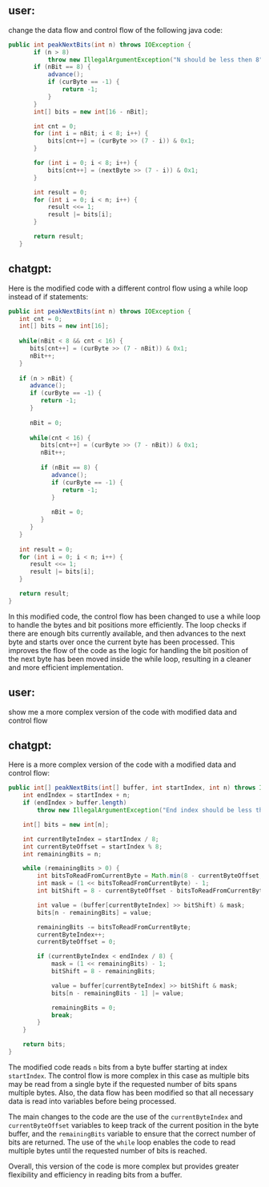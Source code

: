 

## user: 

change the data flow and control flow of the following java code:
 ```java
public int peakNextBits(int n) throws IOException {
        if (n > 8)
            throw new IllegalArgumentException("N should be less then 8");
        if (nBit == 8) {
            advance();
            if (curByte == -1) {
                return -1;
            }
        }
        int[] bits = new int[16 - nBit];

        int cnt = 0;
        for (int i = nBit; i < 8; i++) {
            bits[cnt++] = (curByte >> (7 - i)) & 0x1;
        }

        for (int i = 0; i < 8; i++) {
            bits[cnt++] = (nextByte >> (7 - i)) & 0x1;
        }

        int result = 0;
        for (int i = 0; i < n; i++) {
            result <<= 1;
            result |= bits[i];
        }

        return result;
    }
```



## chatgpt: 

Here is the modified code with a different control flow using a while loop instead of if statements: 

```java
public int peakNextBits(int n) throws IOException {
   int cnt = 0;
   int[] bits = new int[16];
   
   while(nBit < 8 && cnt < 16) {
      bits[cnt++] = (curByte >> (7 - nBit)) & 0x1;
      nBit++;
   }
   
   if (n > nBit) {
      advance();
      if (curByte == -1) {
         return -1;
      }
      
      nBit = 0;
      
      while(cnt < 16) {
         bits[cnt++] = (curByte >> (7 - nBit)) & 0x1;
         nBit++;
         
         if (nBit == 8) {
            advance();
            if (curByte == -1) {
               return -1;
            }
            
            nBit = 0;
         }
      }
   }
   
   int result = 0;
   for (int i = 0; i < n; i++) {
      result <<= 1;
      result |= bits[i];
   }

   return result;
}
```

In this modified code, the control flow has been changed to use a while loop to handle the bytes and bit positions more efficiently. The loop checks if there are enough bits currently available, and then advances to the next byte and starts over once the current byte has been processed. This improves the flow of the code as the logic for handling the bit position of the next byte has been moved inside the while loop, resulting in a cleaner and more efficient implementation.

## user: 

show me a more complex version of the code with modified data and control flow

## chatgpt: 

Here is a more complex version of the code with a modified data and control flow:

```java
public int[] peakNextBits(int[] buffer, int startIndex, int n) throws IOException {
    int endIndex = startIndex + n;
    if (endIndex > buffer.length)
        throw new IllegalArgumentException("End index should be less than the buffer length");

    int[] bits = new int[n];

    int currentByteIndex = startIndex / 8;
    int currentByteOffset = startIndex % 8;
    int remainingBits = n;

    while (remainingBits > 0) {
        int bitsToReadFromCurrentByte = Math.min(8 - currentByteOffset, remainingBits);
        int mask = (1 << bitsToReadFromCurrentByte) - 1;
        int bitShift = 8 - currentByteOffset - bitsToReadFromCurrentByte;

        int value = (buffer[currentByteIndex] >> bitShift) & mask;
        bits[n - remainingBits] = value;

        remainingBits -= bitsToReadFromCurrentByte;
        currentByteIndex++;
        currentByteOffset = 0;

        if (currentByteIndex < endIndex / 8) {
            mask = (1 << remainingBits) - 1;
            bitShift = 8 - remainingBits;

            value = buffer[currentByteIndex] >> bitShift & mask;
            bits[n - remainingBits - 1] |= value;

            remainingBits = 0;
            break;
        }
    }

    return bits;
}
```

The modified code reads `n` bits from a byte buffer starting at index `startIndex`. The control flow is more complex in this case as multiple bits may be read from a single byte if the requested number of bits spans multiple bytes. Also, the data flow has been modified so that all necessary data is read into variables before being processed. 

The main changes to the code are the use of the `currentByteIndex` and `currentByteOffset` variables to keep track of the current position in the byte buffer, and the `remainingBits` variable to ensure that the correct number of bits are returned. The use of the `while` loop enables the code to read multiple bytes until the requested number of bits is reached.

Overall, this version of the code is more complex but provides greater flexibility and efficiency in reading bits from a buffer.